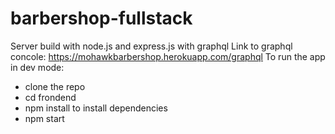 # barbershop-fullstack
Server build with node.js and express.js with graphql
Link to graphql concole: https://mohawkbarbershop.herokuapp.com/graphql
To run the app in dev mode:
- clone the repo
- cd frondend
- npm install to install dependencies
- npm start
